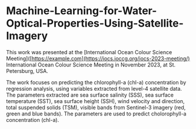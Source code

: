 # Machine-Learning-for-Water-Optical-Properties-Using-Satellite-Imagery

This work was presented at the [International Ocean Colour Science Meeting]([https://example.com](https://iocs.ioccg.org/iocs-2023-meeting/) International Ocean Colour Science Meeting in November 2023, at St. Petersburg, USA.

The work focuses on predicting the chlorophyll-a (chl-a) concentration by regression analysis, using variables extracted from level-4 satellite data. The parameters extracted are sea surface salinity (SSS), sea surface temperature (SST), sea surface height (SSH), wind velocity and direction, total suspended solids (TSM), visible bands from Sentinel-3 imagery (red, green and blue bands). The parameters are used to predict cholorophyll-a  concentration (chl-a).


